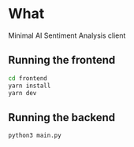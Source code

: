 # What

Minimal AI Sentiment Analysis client

## Running the frontend

```bash
cd frontend
yarn install
yarn dev
```

## Running the backend

```bash
python3 main.py
```
